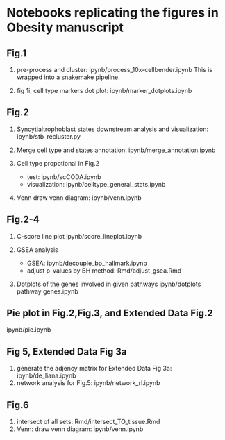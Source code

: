 # Notebooks replicating the figures in Obesity manuscript

## Fig.1

1. pre-process and cluster: ipynb/process_10x-cellbender.ipynb
    This is wrapped into a snakemake pipeline.

2. fig 1i, cell type markers dot plot: ipynb/marker_dotplots.ipynb

## Fig.2

1. Syncytialtrophoblast states
    downstream analysis and visualization: ipynb/stb_recluster.py

2. Merge cell type and states annotation: ipynb/merge_annotation.ipynb

3. Cell type propotional in Fig.2
    - test: ipynb/scCODA.ipynb
    - visualization: ipynb/celltype_general_stats.ipynb

3. Venn
    draw venn diagram: ipynb/venn.ipynb

## Fig.2-4

1. C-score line plot
    ipynb/score_lineplot.ipynb

2. GSEA analysis
    - GSEA: ipynb/decouple_bp_hallmark.ipynb
    - adjust p-values by BH method: Rmd/adjust_gsea.Rmd

3. Dotplots of the genes involved in given pathways
    ipynb/dotplots pathway genes.ipynb

## Pie plot in Fig.2,Fig.3, and Extended Data Fig.2

ipynb/pie.ipynb

## Fig 5, Extended Data Fig 3a

1. generate the adjency matrix for Extended Data Fig 3a: ipynb/de_liana.ipynb
2. network analysis for Fig.5: ipynb/network_rl.ipynb

## Fig.6

1. intersect of all sets: Rmd/intersect_TO_tissue.Rmd
2. Venn: draw venn diagram: ipynb/venn.ipynb
